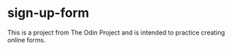# sign-up-form
This is a project from The Odin Project and is intended to practice creating online forms. 

